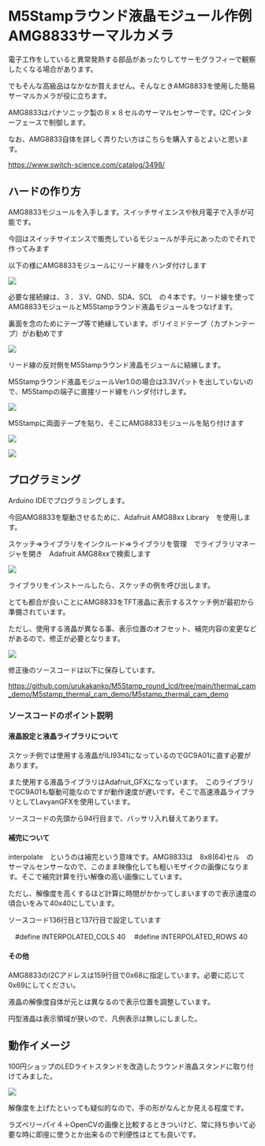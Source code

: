 # M5Stampラウンド液晶モジュール作例　AMG8833サーマルカメラ

電子工作をしていると異常発熱する部品があったりしてサーモグラフィーで観察したくなる場合があります。

でもそんな高級品はなかなか買えません。そんなときAMG8833を使用した簡易サーマルカメラが役に立ちます。

AMG8833はパナソニック製の８ｘ８セルのサーマルセンサーです。I2Cインターフェースで制御します。

なお、AMG8833自体を詳しく弄りたい方はこちらを購入するとよいと思います。

https://www.switch-science.com/catalog/3498/


## ハードの作り方

AMG8833モジュールを入手します。スイッチサイエンスや秋月電子で入手が可能です。

今回はスイッチサイエンスで販売しているモジュールが手元にあったのでそれで作ってみます


以下の様にAMG8833モジュールにリード線をハンダ付けします

![](amg8833_wire.jpg)

必要な接続線は、３．３V、GND、SDA、SCL　の４本です。リード線を使ってAMG8833モジュールとM5Stampラウンド液晶モジュールをつなげます。

裏面を念のためにテープ等で絶縁しています。ポリイミドテープ（カプトンテープ）がお勧めです

![](amg8833_ura.jpg)



リード線の反対側をM5Stampラウンド液晶モジュールに結線します。

M5Stampラウンド液晶モジュールVer1.0の場合は3.3Vパットを出していないので、M5Stampの端子に直接リード線をハンダ付けします。

![](amg8833_wirering.jpg)



M5Stampに両面テープを貼り、そこにAMG8833モジュールを貼り付けます

![](amg8833_tape.jpg)

![](M5stamp_thermal_cam.jpg)



## プログラミング

Arduino IDEでプログラミングします。

今回AMG8833を駆動させるために、Adafruit AMG88xx Library　を使用します。

スケッチ⇒ライブラリをインクルード⇒ライブラリを管理　でライブラリマネージャを開き　Adafruit AMG88xxで検索します

![](library.png)



ライブラリをインストールしたら、スケッチの例を呼び出します。

とても都合が良いことにAMG8833をTFT液晶に表示するスケッチ例が最初から準備されています。

ただし、使用する液晶が異なる事、表示位置のオフセット、補完内容の変更などがあるので、修正が必要となります。

![](interpolate.png)

修正後のソースコードは以下に保存しています。

https://github.com/urukakanko/M5Stamp_round_lcd/tree/main/thermal_cam_demo/M5stamp_thermal_cam_demo/M5stamp_thermal_cam_demo

### ソースコードのポイント説明

#### 液晶設定と液晶ライブラリについて

スケッチ例では使用する液晶がILI9341になっているのでGC9A01に直す必要があります。

また使用する液晶ライブラリはAdafruit_GFXになっています。　このライブラリでGC9A01も駆動可能なのですが動作速度が遅いです。そこで高速液晶ライブラリとしてLavyanGFXを使用しています。

ソースコードの先頭から94行目まで、バッサリ入れ替えてあります。

#### 補完について

interpolate　というのは補完という意味です。AMG8833は　8x8(64)セル　のサーマルセンサーなので、このまま映像化しても粗いモザイクの画像になります。そこで補完計算を行い解像の高い画像にしています。

ただし、解像度を高くするほど計算に時間がかかってしまいますので表示速度の頃合いをみて40x40にしています。

ソースコード136行目と137行目で設定しています

　#define INTERPOLATED_COLS 40
　#define INTERPOLATED_ROWS 40

#### その他

AMG8833のI2Cアドレスは159行目で0x68に指定しています。必要に応じて0x69にしてください。

液晶の解像度自体が元とは異なるので表示位置を調整しています。

円型液晶は表示領域が狭いので、凡例表示は無しにしました。



## 動作イメージ

100円ショップのLEDライトスタンドを改造したラウンド液晶スタンドに取り付けてみました。

![](M5stamp_thermal_cam_stand.jpg)



解像度を上げたといっても疑似的なので、手の形がなんとか見える程度です。

ラズベリーパイ４＋OpenCVの画像と比較するときついけど、常に持ち歩いて必要な時に即座に使うとか出来るので利便性はとても良いです。
